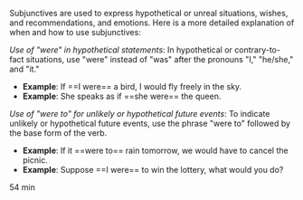 Subjunctives are used to express hypothetical or unreal situations, wishes, and recommendations, and emotions. Here is a more detailed explanation of when and how to use subjunctives:

*Use of "were" in hypothetical statements*: In hypothetical or contrary-to-fact situations, use "were" instead of "was" after the pronouns "I," "he/she," and "it."
- **Example**: If ==I were== a bird, I would fly freely in the sky.
- **Example**: She speaks as if ==she were== the queen.


*Use of "were to" for unlikely or hypothetical future events*: To indicate unlikely or hypothetical future events, use the phrase "were to" followed by the base form of the verb. 
- **Example**: If it ==were to== rain tomorrow, we would have to cancel the picnic.
- **Example**: Suppose ==I were== to win the lottery, what would you do?

54 min